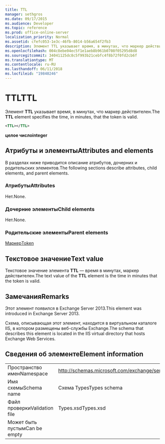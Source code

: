 ```yaml
---
title: TTL
manager: sethgros
ms.date: 09/17/2015
ms.audience: Developer
ms.topic: reference
ms.prod: office-online-server
localization_priority: Normal
ms.assetid: cfefc053-1e3c-46fb-8014-b56a654f2fb3
description: Элемент TTL указывает время, в минутах, что маркер действителен.
ms.openlocfilehash: 004c8ebe04ec5f1e1aeb8b961b0708f05295d8d8
ms.sourcegitcommit: 34041125dc8c5f993b21cebfc4f8b72f0fd2cb6f
ms.translationtype: MT
ms.contentlocale: ru-RU
ms.lasthandoff: 06/11/2018
ms.locfileid: "19840246"
---
```

# <a name="ttl"></a><span data-ttu-id="c3122-103">TTL</span><span class="sxs-lookup"><span data-stu-id="c3122-103">TTL</span></span>

<span data-ttu-id="c3122-104">Элемент **TTL** указывает время, в минутах, что маркер действителен.</span><span class="sxs-lookup"><span data-stu-id="c3122-104">The **TTL** element specifies the time, in minutes, that the token is valid.</span></span> 
  
```XML
<TTL></TTL>
```

 <span data-ttu-id="c3122-105">**целое число**</span><span class="sxs-lookup"><span data-stu-id="c3122-105">**integer**</span></span>
## <a name="attributes-and-elements"></a><span data-ttu-id="c3122-106">Атрибуты и элементы</span><span class="sxs-lookup"><span data-stu-id="c3122-106">Attributes and elements</span></span>

<span data-ttu-id="c3122-107">В разделах ниже приводится описание атрибутов, дочерних и родительских элементов.</span><span class="sxs-lookup"><span data-stu-id="c3122-107">The following sections describe attributes, child elements, and parent elements.</span></span>
  
### <a name="attributes"></a><span data-ttu-id="c3122-108">Атрибуты</span><span class="sxs-lookup"><span data-stu-id="c3122-108">Attributes</span></span>

<span data-ttu-id="c3122-109">Нет.</span><span class="sxs-lookup"><span data-stu-id="c3122-109">None.</span></span>
  
### <a name="child-elements"></a><span data-ttu-id="c3122-110">Дочерние элементы</span><span class="sxs-lookup"><span data-stu-id="c3122-110">Child elements</span></span>

<span data-ttu-id="c3122-111">Нет.</span><span class="sxs-lookup"><span data-stu-id="c3122-111">None.</span></span>
  
### <a name="parent-elements"></a><span data-ttu-id="c3122-112">Родительские элементы</span><span class="sxs-lookup"><span data-stu-id="c3122-112">Parent elements</span></span>

[<span data-ttu-id="c3122-113">Маркер</span><span class="sxs-lookup"><span data-stu-id="c3122-113">Token</span></span>](token.md)
  
## <a name="text-value"></a><span data-ttu-id="c3122-114">Текстовое значение</span><span class="sxs-lookup"><span data-stu-id="c3122-114">Text value</span></span>

<span data-ttu-id="c3122-115">Текстовое значение элемента **TTL** — время в минутах, маркер действителен.</span><span class="sxs-lookup"><span data-stu-id="c3122-115">The text value of the **TTL** element is the time in minutes that the token is valid.</span></span> 
  
## <a name="remarks"></a><span data-ttu-id="c3122-116">Замечания</span><span class="sxs-lookup"><span data-stu-id="c3122-116">Remarks</span></span>

<span data-ttu-id="c3122-117">Этот элемент появился в Exchange Server 2013.</span><span class="sxs-lookup"><span data-stu-id="c3122-117">This element was introduced in Exchange Server 2013.</span></span>
  
<span data-ttu-id="c3122-118">Схема, описывающая этот элемент, находится в виртуальном каталоге IIS, в котором размещены веб-службы Exchange.</span><span class="sxs-lookup"><span data-stu-id="c3122-118">The schema that describes this element is located in the IIS virtual directory that hosts Exchange Web Services.</span></span>
  
## <a name="element-information"></a><span data-ttu-id="c3122-119">Сведения об элементе</span><span class="sxs-lookup"><span data-stu-id="c3122-119">Element information</span></span>

|||
|:-----|:-----|
|<span data-ttu-id="c3122-120">Пространство имен</span><span class="sxs-lookup"><span data-stu-id="c3122-120">Namespace</span></span>  <br/> |http://schemas.microsoft.com/exchange/services/2006/types  <br/> |
|<span data-ttu-id="c3122-121">Имя схемы</span><span class="sxs-lookup"><span data-stu-id="c3122-121">Schema name</span></span>  <br/> |<span data-ttu-id="c3122-122">Схема Types</span><span class="sxs-lookup"><span data-stu-id="c3122-122">Types schema</span></span>  <br/> |
|<span data-ttu-id="c3122-123">Файл проверки</span><span class="sxs-lookup"><span data-stu-id="c3122-123">Validation file</span></span>  <br/> |<span data-ttu-id="c3122-124">Types.xsd</span><span class="sxs-lookup"><span data-stu-id="c3122-124">Types.xsd</span></span>  <br/> |
|<span data-ttu-id="c3122-125">Может быть пустым</span><span class="sxs-lookup"><span data-stu-id="c3122-125">Can be empty</span></span>  <br/> ||
   

